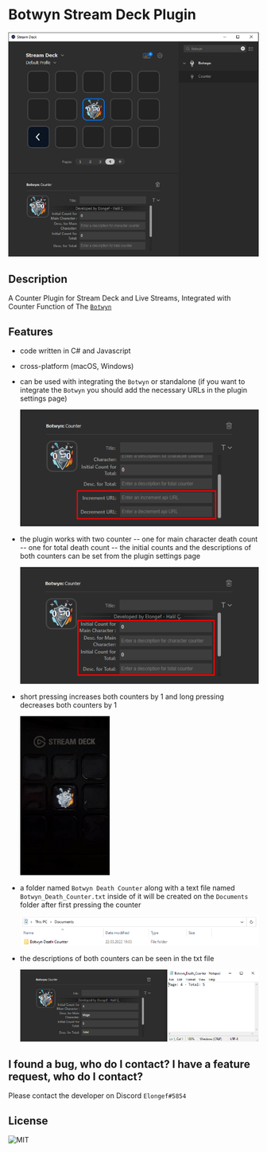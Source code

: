 # Botwyn Stream Deck Plugin

![](Images/Botwyn.png)
## Description

A Counter Plugin for Stream Deck and Live Streams, Integrated with Counter Function of The [`Botwyn`](https://github.com/halilcifttur/eldwyn_botwyn)
## Features

- code written in C# and Javascript
- cross-platform (macOS, Windows)
- can be used with integrating the `Botwyn` or standalone (if you want to integrate the `Botwyn` you should add the necessary URLs in the plugin settings page)

    ![](Images/URL_Settings.png)

- the plugin works with two counter
-- one for main character death count
-- one for total death count
-- the initial counts and the descriptions of both counters can be set from the plugin settings page

    ![](Images/Counter_Settings.png)

- short pressing increases both counters by 1 and long pressing decreases both counters by 1

    ![](Images/Short_Long_Press.gif)

- a folder named `Botwyn Death Counter` along with a text file named `Botwyn_Death_Counter.txt` inside of it will be created on the `Documents` folder after first pressing the counter

    ![](Images/Counter_File.png)

- the descriptions of both counters can be seen in the txt file

    ![](Images/TXT_Description_Example.png)

## I found a bug, who do I contact? I have a feature request, who do I contact?
Please contact the developer on Discord `Elongef#5854` 

## License

![MIT](LICENSE)